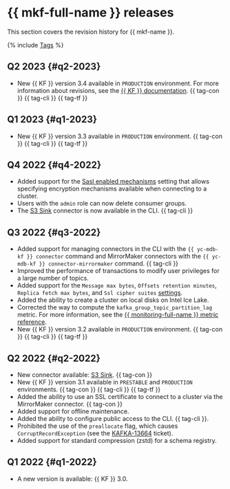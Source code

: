 # {{ mkf-full-name }} releases

This section covers the revision history for {{ mkf-name }}.

{% include [Tags](../_includes/mdb/release-notes-tags.md) %}

## Q2 2023 {#q2-2023}

* New {{ KF }} version 3.4 available in `PRODUCTION` environment. For more information about revisions, see the [{{ KF }} documentation](https://archive.apache.org/dist/kafka/3.4.0/RELEASE_NOTES.html). {{ tag-con }} {{ tag-cli }} {{ tag-tf }}

## Q1 2023 {#q1-2023}

* New {{ KF }} version 3.3 available in `PRODUCTION` environment. {{ tag-con }} {{ tag-cli }} {{ tag-tf }}

## Q4 2022 {#q4-2022}

* Added support for the [Sasl enabled mechanisms](concepts/settings-list.md#settings-sasl-enabled-mechanisms) setting that allows specifying encryption mechanisms available when connecting to a cluster.
* Users with the `admin` role can now delete consumer groups.
* The [S3 Sink](concepts/connectors.md#s3-sink) connector is now available in the CLI. {{ tag-cli }}

## Q3 2022 {#q3-2022}

* Added support for managing connectors in the CLI with the `{{ yc-mdb-kf }} connector` command and MirrorMaker connectors with the `{{ yc-mdb-kf }} connector-mirrormaker` command. {{ tag-cli }}
* Improved the performance of transactions to modify user privileges for a large number of topics.
* Added support for the `Message max bytes`, `Offsets retention minutes`, `Replica fetch max bytes`, and `Ssl cipher suites` [settings](concepts/settings-list.md#cluster-settings).
* Added the ability to create a cluster on local disks on Intel Ice Lake.
* Corrected the way to compute the `kafka_group_topic_partition_lag` metric.  For more information, see the [{{ monitoring-full-name }} metric reference](https://cloud.yandex.ru/docs/monitoring/metrics-ref/#managed-kafka). 
* New {{ KF }} version 3.2 available in `PRODUCTION` environment. {{ tag-con }} {{ tag-cli }} {{ tag-tf }}

## Q2 2022 {#q2-2022}

* New connector available: [S3 Sink](concepts/connectors.md#s3-sink). {{ tag-con }}
* New {{ KF }} version 3.1 available in `PRESTABLE` and `PRODUCTION` environments. {{ tag-con }} {{ tag-cli }} {{ tag-tf }}
* Added the ability to use an SSL certificate to connect to a cluster via the MirrorMaker connector. {{ tag-con }}
* Added support for offline maintenance.
* Added the ability to configure public access to the CLI. {{ tag-cli }}.
* Prohibited the use of the `preallocate` flag, which causes `CorruptRecordException` (see the [KAFKA-13664](https://issues.apache.org/jira/browse/KAFKA-13664) ticket).
* Added support for standard compression (zstd) for a schema registry.

## Q1 2022 {#q1-2022}

* A new version is available: {{ KF }} 3.0.
